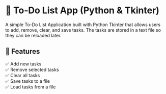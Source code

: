 # 📝 To-Do List App (Python & Tkinter)

A simple To-Do List Application built with Python Tkinter that allows users to add, remove, clear, and save tasks. The tasks are stored in a text file so they can be reloaded later.

## 🚀 Features
✅ Add new tasks  
✅ Remove selected tasks  
✅ Clear all tasks  
✅ Save tasks to a file  
✅ Load tasks from a file  
